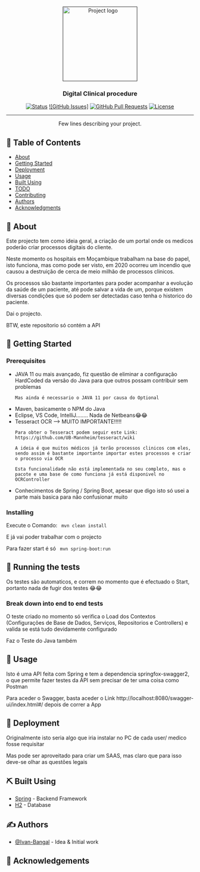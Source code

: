 <p align="center">
  <a href="" rel="noopener">
 <img width=200px height=200px src="https://i.imgur.com/6wj0hh6.jpg" alt="Project logo"></a>
</p>

<h3 align="center">Digital Clinical procedure</h3>

<div align="center">

[![Status](https://img.shields.io/badge/status-active-success.svg)]()
[![GitHub Issues]](https://github.com/Ivan-Bangal/MedicalProcess_Back/issues)
[![GitHub Pull Requests]()](https://github.com/Ivan-Bangal/MedicalProcess_Back/pulls)
[![License](https://img.shields.io/badge/license-MIT-blue.svg)](/LICENSE)

</div>

---

<p align="center"> Few lines describing your project.
    <br> 
</p>

## 📝 Table of Contents

- [About](#about)
- [Getting Started](#getting_started)
- [Deployment](#deployment)
- [Usage](#usage)
- [Built Using](#built_using)
- [TODO](../TODO.md)
- [Contributing](../CONTRIBUTING.md)
- [Authors](#authors)
- [Acknowledgments](#acknowledgement)

## 🧐 About <a name = "about"></a>

Este projecto tem como ideia geral, a criação de um portal onde os medicos poderão criar processos digitais do cliente.

Neste momento os hospitais em Moçambique trabalham na base do papel, isto funciona, mas como pode ser visto, em 2020 ocorreu um incendio que causou a destruição de cerca de meio milhão de processos clinicos.

Os processos são bastante importantes para poder acompanhar a evolução da saúde de um paciente, até pode salvar a vida de um, porque existem diversas condições que só podem ser detectadas caso tenha o historico do paciente.

Dai o projecto.

BTW, este repositorio só contém a API

## 🏁 Getting Started <a name = "getting_started"></a>

### Prerequisites

<ul>
  <li>
    JAVA 11 ou mais avançado, fiz questão de eliminar a configuração HardCoded da versão do Java para que outros possam contribuir sem problemas

    Mas ainda é necessario o JAVA 11 por causa do Optional 
  </li>
  <li>
    Maven, basicamente o NPM do Java 
  </li>
  <li>
    Eclipse, VS Code, IntelliJ........ Nada de Netbeans😂😂
  </li>
  <li>
    Tesseract OCR --> MUITO IMPORTANTE!!!!!

    Para obter o Tesseract podem seguir este Link: https://github.com/UB-Mannheim/tesseract/wiki 

    A ideia é que muitos médicos já terão processos clinicos com eles, sendo assim é bastante importante importar estes processos e criar o processo via OCR

    Esta funcionalidade não está implementada no seu completo, mas o pacote e uma base de como funciona já está disponivel no OCRController
  </li>
  <li>
    Conhecimentos de Spring / Spring Boot, apesar que digo isto só usei a parte mais basica para não confusionar muito
  </li>


</ul>

### Installing

Execute o Comando: <code> mvn clean install </code>

E já vai poder trabalhar com o projecto

Para fazer start é só <code> mvn spring-boot:run </code>


## 🔧 Running the tests <a name = "tests"></a>

Os testes são automaticos, e correm no momento que é efectuado o Start, portanto nada de fugir dos testes 😂😂

### Break down into end to end tests

O teste criado no momento só verifica o Load dos Contextos (Configurações de Base de Dados, Serviços, Repositorios e Controllers) e valida se está tudo devidamente configurado

Faz o Teste do Java também

## 🎈 Usage <a name="usage"></a>

Isto é uma API feita com Spring e tem a dependencia springfox-swagger2, o que permite fazer testes da API sem precisar de ter uma coisa como Postman 

Para aceder o Swagger, basta aceder o Link http://localhost:8080/swagger-ui/index.html#/ depois de correr a App

## 🚀 Deployment <a name = "deployment"></a>

Originalmente isto seria algo que iria instalar no PC de cada user/ medico fosse requisitar

Mas pode ser aproveitado para criar um SAAS, mas claro que para isso deve-se olhar as questões legais

## ⛏️ Built Using <a name = "built_using"></a>

- [Spring](https://spring.io/projects/spring-boot) - Backend Framework
- [H2](https://www.h2database.com/html/main.html) - Database

## ✍️ Authors <a name = "authors"></a>

- [@Ivan-Bangal](https://github.com/Ivan-Bangal/) - Idea & Initial work


## 🎉 Acknowledgements <a name = "acknowledgement"></a>

